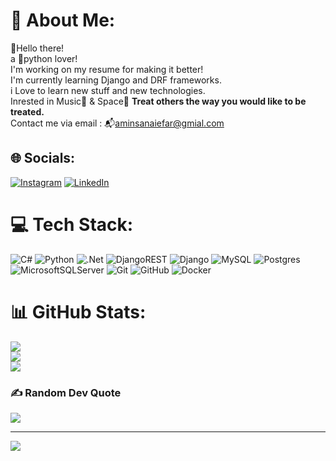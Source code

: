 # 💫 About Me:
👋Hello there!<br>
a 🐍python lover!<br>
I'm working on my resume for making it better!<br>
I'm currently learning Django and DRF frameworks.<br>
i Love to learn new stuff and new technologies.<br>
Inrested in Music🎵 & Space🌌 <strong>Treat others the way you would like to be treated.</strong><br>
Contact me via email : 📬aminsanaiefar@gmial.com<br>


## 🌐 Socials:
[![Instagram](https://img.shields.io/badge/Instagram-%23E4405F.svg?logo=Instagram&logoColor=white)](https://instagram.com/https://www.instagram.com/amin.sanaiefar?igsh=MXZxOXJnNjZnem9hOQ%3D%3D&utm_source=qr) [![LinkedIn](https://img.shields.io/badge/LinkedIn-%230077B5.svg?logo=linkedin&logoColor=white)](https://linkedin.com/in/https://www.linkedin.com/in/amin-sanaiefar-51868b318?utm_source=share&utm_campaign=share_via&utm_content=profile&utm_medium=ios_app) 

# 💻 Tech Stack:
![C#](https://img.shields.io/badge/c%23-%23239120.svg?style=for-the-badge&logo=csharp&logoColor=white) ![Python](https://img.shields.io/badge/python-3670A0?style=for-the-badge&logo=python&logoColor=ffdd54) ![.Net](https://img.shields.io/badge/.NET-5C2D91?style=for-the-badge&logo=.net&logoColor=white) ![DjangoREST](https://img.shields.io/badge/DJANGO-REST-ff1709?style=for-the-badge&logo=django&logoColor=white&color=ff1709&labelColor=gray) ![Django](https://img.shields.io/badge/django-%23092E20.svg?style=for-the-badge&logo=django&logoColor=white) ![MySQL](https://img.shields.io/badge/mysql-4479A1.svg?style=for-the-badge&logo=mysql&logoColor=white) ![Postgres](https://img.shields.io/badge/postgres-%23316192.svg?style=for-the-badge&logo=postgresql&logoColor=white) ![MicrosoftSQLServer](https://img.shields.io/badge/Microsoft%20SQL%20Server-CC2927?style=for-the-badge&logo=microsoft%20sql%20server&logoColor=white) ![Git](https://img.shields.io/badge/git-%23F05033.svg?style=for-the-badge&logo=git&logoColor=white) ![GitHub](https://img.shields.io/badge/github-%23121011.svg?style=for-the-badge&logo=github&logoColor=white) ![Docker](https://img.shields.io/badge/docker-%230db7ed.svg?style=for-the-badge&logo=docker&logoColor=white)
# 📊 GitHub Stats:
![](https://github-readme-stats.vercel.app/api?username=AminSanaiefar&theme=transparent&hide_border=false&include_all_commits=false&count_private=true)<br/>
![](https://github-readme-streak-stats.herokuapp.com/?user=AminSanaiefar&theme=transparent&hide_border=false)<br/>
![](https://github-readme-stats.vercel.app/api/top-langs/?username=AminSanaiefar&theme=transparent&hide_border=false&include_all_commits=false&count_private=true&layout=compact)

### ✍️ Random Dev Quote
![](https://quotes-github-readme.vercel.app/api?type=horizontal&theme=dark)

<!--### 🔝 Top Contributed Repo
![](https://github-contributor-stats.vercel.app/api?username=AminSanaiefar&limit=5&theme=dark&combine_all_yearly_contributions=true)-->

---
[![](https://visitcount.itsvg.in/api?id=AminSanaiefar&icon=0&color=1)](https://visitcount.itsvg.in)
